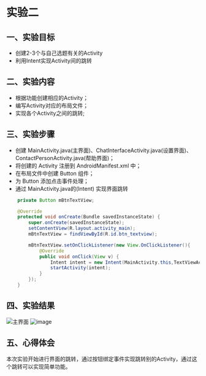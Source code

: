 #  实验二

## 一、实验目标

- 创建2-3个与自己选题有关的Activity
- 利用Intent实现Activity间的跳转

## 二、实验内容

- 根据功能创建相应的Activity；
- 编写Activity对应的布局文件；
- 实现各个Activity之间的跳转;

## 三、实验步骤

- 创建 MainActivity.java(主界面)、ChatInterfaceActivity.java(设置界面)、ContactPersonActivity.java(帮助界面)；
- 将创建的 Activity 注册到 AndroidManifest.xml 中；
- 在布局文件中创建 Button 组件；
- 为 Button 添加点击事件处理；
- 通过 MainActivity.java的(Intent) 实现界面跳转

```java
	private Button mBtnTextView;

    @Override
    protected void onCreate(Bundle savedInstanceState) {
        super.onCreate(savedInstanceState);
        setContentView(R.layout.activity_main);
        mBtnTextView = findViewById(R.id.btn_textview);

        mBtnTextView.setOnClickListener(new View.OnClickListener(){
            @Override
            public void onClick(View v) {
                Intent intent = new Intent(MainActivity.this,TextViewActivity.class);
                startActivity(intent);
            }
        });
    }
```


## 四、实验结果
![主界面](https://raw.githubusercontent.com/Cai-J/android-labs-2020/master/students/net1814080903231/Lab/lab_2_1.png)
![image](https://raw.githubusercontent.com/Cai-J/android-labs-2020/master/students/net1814080903231/Lab/lab_2_2.png)
## 五、心得体会

本次实验开始进行界面的跳转，通过按钮绑定事件实现跳转别的Activity，通过这个跳转可以实现简单功能。
